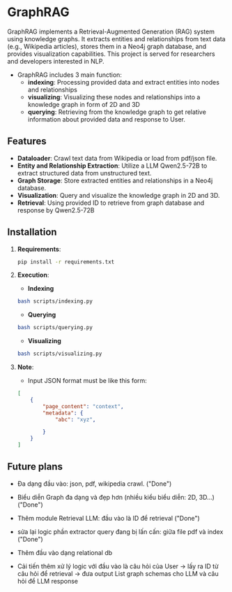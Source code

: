 # GraphRAG
GraphRAG implements a Retrieval-Augmented Generation (RAG) system using knowledge graphs. It extracts entities and relationships from text data (e.g., Wikipedia articles), stores them in a Neo4j graph database, and provides visualization capabilities. This project is served for researchers and developers interested in NLP.

- GraphRAG includes 3 main function:
    + **indexing**: Processing provided data and extract entities into nodes and relationships
    + **visualizing**: Visualizing these nodes and relationships into a knowledge graph in form of 2D and 3D
    + **querying**: Retrieving from the knowledge graph to get relative information about provided data and response to User.

## Features
- **Dataloader**: Crawl text data from Wikipedia or load from pdf/json file.
- **Entity and Relationship Extraction**: Utilize a LLM Qwen2.5-72B to extract structured data from unstructured text.
- **Graph Storage**: Store extracted entities and relationships in a Neo4j database.
- **Visualization**: Query and visualize the knowledge graph in 2D and 3D.
- **Retrieval**: Using provided ID to retrieve from graph database and response by Qwen2.5-72B 

## Installation
1. **Requirements**:
    ```sh
    pip install -r requirements.txt
    ```

2. **Execution**:
    - **Indexing**
    ```sh
    bash scripts/indexing.py
    ```

    - **Querying**
    ```sh
    bash scripts/querying.py
    ```

    - **Visualizing**
    ```sh
    bash scripts/visualizing.py
    ```

3. **Note**:
    - Input JSON format must be like this form:
    ```json
    [
        {
            "page_content": "context",
            "metadata": {
                "abc": "xyz",
    
            }
        }
    ]
    ```

## Future plans
- Đa dạng đầu vào: json, pdf, wikipedia crawl. ("Done")
- Biểu diễn Graph đa dạng và đẹp hơn (nhiều kiểu biểu diễn: 2D, 3D...)  ("Done")
- Thêm module Retrieval LLM: đầu vào là ID để retrieval ("Done")
- sửa lại logic phần extractor query đang bị lấn cấn: giữa file pdf và index ("Done")

- Thêm đầu vào dạng relational db
- Cải tiến thêm xử lý logic với đầu vào là câu hỏi của User -> lấy ra ID từ câu hỏi để retrieval -> đưa output List graph schemas cho LLM và câu hỏi để LLM response